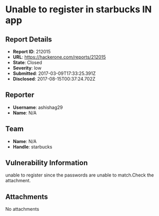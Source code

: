 # Unable to register in starbucks IN app

## Report Details
- **Report ID**: 212015
- **URL**: https://hackerone.com/reports/212015
- **State**: Closed
- **Severity**: low
- **Submitted**: 2017-03-09T17:33:25.391Z
- **Disclosed**: 2017-08-15T00:37:24.702Z

## Reporter
- **Username**: ashishag29
- **Name**: N/A

## Team
- **Name**: N/A
- **Handle**: starbucks

## Vulnerability Information
unable to register since the passwords are unable to match.Check the attachment.

## Attachments
No attachments
